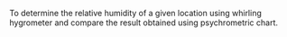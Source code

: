 To determine the relative humidity of a given location using whirling hygrometer and compare the result obtained using psychrometric chart.  


